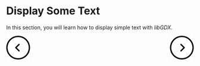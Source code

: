 # Display Some Text #

In this section, you will learn how to display simple text with *libGDX*.

<p>
    <a href="2-draw-images.md">
        <img align="left" src="../../resources/images/left-arrow.png">
    </a>
    <a href="3-display-text.md">
        <img align="right" src="../../resources/images/right-arrow.png">
    </a>
</p>
